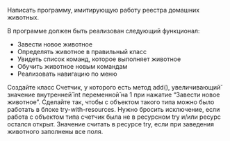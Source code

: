 Написать программу, имитирующую работу реестра домашних животных. 

В программе должен быть реализован следующий функционал: 
- Завести новое животное 
- Определять животное в правильный класс 
- Увидеть список команд, которое выполняет животное 
- Обучить животное новым командам 
- Реализовать навигацию по меню 

Создайте класс Счетчик, у которого есть метод add(), увеличивающий̆ значение 
внутренней̆ int переменной̆ на 1 при нажатие “Завести новое животное”. 
Сделайте так, чтобы с объектом такого типа можно было работать в блоке try-with-resources. 
Нужно бросить исключение, если работа с объектом типа счетчик была не в 
ресурсном try и/или ресурс остался открыт. 
Значение считать в ресурсе try, если при заведения животного заполнены все поля.
